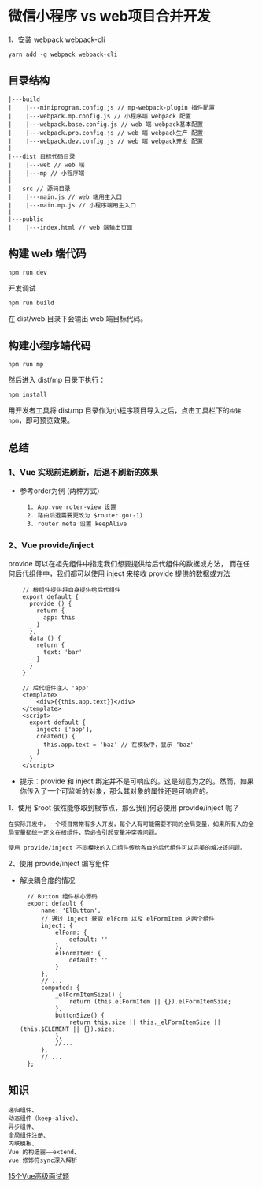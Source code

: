 
# 微信小程序 vs web项目合并开发

1、安装 webpack webpack-cli

	yarn add -g webpack webpack-cli


## 目录结构

```
|---build
|    |---miniprogram.config.js // mp-webpack-plugin 插件配置
|    |---webpack.mp.config.js // 小程序端 webpack 配置
|    |---webpack.base.config.js // web 端 webpack基本配置
|    |---webpack.pro.config.js // web 端 webpack生产 配置
|    |---webpack.dev.config.js // web 端 webpack开发 配置
|
|---dist 目标代码目录
|    |---web // web 端
|    |---mp // 小程序端
|
|---src // 源码目录
|    |---main.js // web 端用主入口
|    |---main.mp.js // 小程序端用主入口
|
|---public
|    |---index.html // web 端输出页面
```

## 构建 web 端代码

```
npm run dev
```

开发调试


```
npm run build
```

在 dist/web 目录下会输出 web 端目标代码。

## 构建小程序端代码

```
npm run mp
```

然后进入 dist/mp 目录下执行：

```
npm install
```

用开发者工具将 dist/mp 目录作为小程序项目导入之后，点击工具栏下的`构建 npm`，即可预览效果。


## 总结

### 1、Vue 实现前进刷新，后退不刷新的效果

- 参考order为例 (两种方式)

		1. App.vue roter-view 设置
		2. 路由后退需要更改为 $router.go(-1)
		3. router meta 设置 keepAlive

### 2、Vue provide/inject

provide 可以在祖先组件中指定我们想要提供给后代组件的数据或方法，
而在任何后代组件中，我们都可以使用 inject 来接收 provide 提供的数据或方法


		// 根组件提供将自身提供给后代组件
		export default {
		  provide () {
		    return {
		      app: this
		    }
		  },
		  data () {
		    return {
		      text: 'bar'
		    }
		  }
		}

		// 后代组件注入 'app'
		<template>
			<div>{{this.app.text}}</div>
		</template>
		<script>
		  export default {
		    inject: ['app'],
		    created() {
		      this.app.text = 'baz' // 在模板中，显示 'baz'
		    }
		  }
		</script>


- 提示：provide 和 inject 绑定并不是可响应的。这是刻意为之的。然而，如果你传入了一个可监听的对象，那么其对象的属性还是可响应的。


1、使用 $root 依然能够取到根节点，那么我们何必使用 provide/inject 呢？

	在实际开发中，一个项目常常有多人开发，每个人有可能需要不同的全局变量，如果所有人的全局变量都统一定义在根组件，势必会引起变量冲突等问题。

	使用 provide/inject 不同模块的入口组件传给各自的后代组件可以完美的解决该问题。


2、使用 provide/inject 编写组件

- 解决耦合度的情况

		// Button 组件核心源码
		export default {
		    name: 'ElButton',
		    // 通过 inject 获取 elForm 以及 elFormItem 这两个组件
		    inject: {
		        elForm: {
		            default: ''
		        },
		        elFormItem: {
		            default: ''
		        }
		    },
		    // ...
		    computed: {
		        _elFormItemSize() {
		            return (this.elFormItem || {}).elFormItemSize;
		        },
		        buttonSize() {
		            return this.size || this._elFormItemSize || (this.$ELEMENT || {}).size;
		        },
		        //...
		    },
		    // ...
		};

## 知识


	递归组件、
	动态组件（keep-alive）、
	异步组件、
	全局组件注册、
	内联模板、
	Vue 的构造器——extend、
	vue 修饰符sync深入解析

[15个Vue高级面试题](https://juejin.im/post/5de4d126f265da05c33fcb9d)